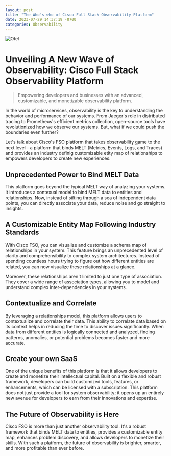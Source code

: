 ```yaml
---
layout: post
title: "The Who's who of Cisco Full Stack Observability Platform"
date: 2023-07-29 14:37:19 -0700
categories: Observability
---
```


![Otel](/assets/img/FSO.png)

# Unveiling A New Wave of Observability: Cisco Full Stack Observability Platform

> Empowering developers and businesses with an advanced, customizable, and monetizable observability platform.

In the world of microservices, observability is the key to understanding the behavior and performance of our systems. From Jaeger's role in distributed tracing to Prometheus's efficient metrics collection, open-source tools have revolutionized how we observe our systems. But, what if we could push the boundaries even further?

Let's talk about Cisco's FSO platform that takes observability game to the next level - a platform that binds MELT (Metrics, Events, Logs, and Traces) and provides an industry definig customizable etity map of relationships to empowers developers to create new experiences.

## Unprecedented Power to Bind MELT Data

This platform goes beyond the typical MELT way of analyzing your systems. It introduces a contexual model to bind MELT data to entities and relationships. Now, instead of sifting through a sea of independent data points, you can directly associate your data, reduce noise and go straight to insights.

## A Customizable Entity Map Following Industry Standards

With Cisco FSO, you can visualize and customize a schema map of relationships in your system. This feature brings an unprecedented level of clarity and comprehensibility to complex system architectures. Instead of spending countless hours trying to figure out how different entities are related, you can now visualize these relationships at a glance.

Moreover, these relationships aren't limited to just one type of association. They cover a wide range of association types, allowing you to model and understand complex inter-dependencies in your systems.

## Contextualize and Correlate

By leveraging a relationships model, this platform allows users to contextualize and correlate their data. This ability to correlate data based on its context helps in reducing the time to discover issues significantly. When data from different entities is logically connected and analyzed, finding patterns, anomalies, or potential problems becomes faster and more accurate.

## Create your own SaaS

One of the unique benefits of this platform is that it allows developers to create and monetize their intellectual capital. Built on a flexible and robust framework, developers can build customized tools, features, or enhancements, which can be licensed with a subscription. This platform does not just provide a tool for system observability; it opens up an entirely new avenue for developers to earn from their innovations and expertise.

## The Future of Observability is Here

Cisco FSO is more than just another observability tool. It's a robust framework that binds MELT data to entities, provides a customizable entity map, enhances problem discovery, and allows developers to monetize their skills. With such a platform, the future of observability is brighter, smarter, and more profitable than ever before.
